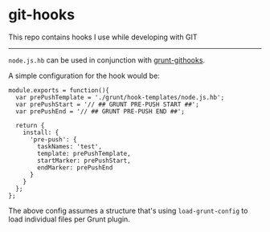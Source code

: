 # git-hooks

This repo contains hooks I use while developing with GIT

---

`node.js.hb` can be used in conjunction with [grunt-githooks](https://www.npmjs.com/package/grunt-githooks).

A simple configuration for the hook would be:

```
module.exports = function(){
  var prePushTemplate = './grunt/hook-templates/node.js.hb';
  var prePushStart = '// ## GRUNT PRE-PUSH START ##';
  var prePushEnd = '// ## GRUNT PRE-PUSH END ##';

  return {
    install: {
      'pre-push': {
        taskNames: 'test',
        template: prePushTemplate,
        startMarker: prePushStart,
        endMarker: prePushEnd
      }
    }
  };
};
```

The above config assumes a structure that's using `load-grunt-config` to load
individual files per Grunt plugin.
